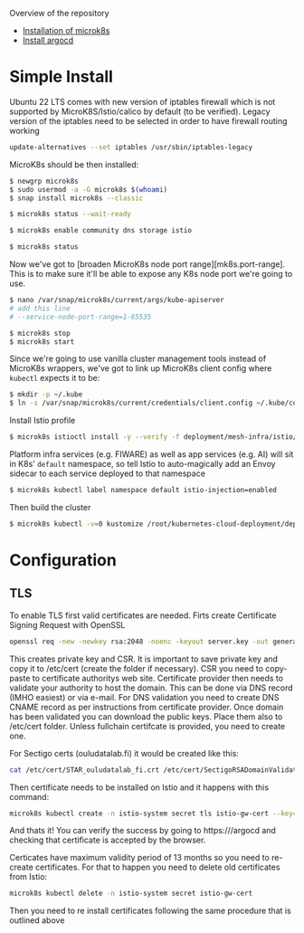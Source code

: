 Overview of the repository

* [Installation of microk8s](./microk8s/microk8s-install.md)
* [Install argocd](./argocd/argocd-install.md)

# Simple Install
Ubuntu 22 LTS comes with new version of iptables firewall which is not supported by MicroK8S/Istio/calico by default (to be verified).
Legacy version of the iptables need to be selected in order to have firewall routing working
```bash
update-alternatives --set iptables /usr/sbin/iptables-legacy
``` 
MicroK8s should be then installed:
```bash
$ newgrp microk8s
$ sudo usermod -a -G microk8s $(whoami)
$ snap install microk8s --classic

$ microk8s status --wait-ready

$ microk8s enable community dns storage istio

$ microk8s status
```
Now we've got to [broaden MicroK8s node port range][mk8s.port-range].
This is to make sure it'll be able to expose any K8s node port we're
going to use.

```bash
$ nano /var/snap/microk8s/current/args/kube-apiserver
# add this line
# --service-node-port-range=1-65535

$ microk8s stop
$ microk8s start
```

Since we're going to use vanilla cluster management tools instead of
MicroK8s wrappers, we've got to link up MicroK8s client config where
`kubectl` expects it to be:

```bash
$ mkdir -p ~/.kube
$ ln -s /var/snap/microk8s/current/credentials/client.config ~/.kube/config
```
Install Istio profile

```bash
$ microk8s istioctl install -y --verify -f deployment/mesh-infra/istio/profile.yaml 
```

Platform infra services (e.g. FIWARE) as well as app services (e.g.
AI) will sit in K8s' `default` namespace, so tell Istio to auto-magically
add an Envoy sidecar to each service deployed to that namespace

```bash
$ microk8s kubectl label namespace default istio-injection=enabled
```
Then build the cluster

```bash
$ microk8s kubectl -v=0 kustomize /root/kubernetes-cloud-deployment/deployment/mesh-infra/ | microk8s kubectl -v=0 apply -f -
```
# Configuration
## TLS
To enable TLS first valid certificates are needed. Firts create Certificate Signing Request with OpenSSL
```bash
openssl req -new -newkey rsa:2048 -noenc -keyout server.key -out generated.csr
```
This creates private key and CSR. It is important to save private key and copy it to /etc/cert (create the folder if necessary). 
CSR you need to copy-paste to certificate authoritys web site. Certificate provider then needs to validate your authority to host the domain. This can be done via DNS record (IMHO easiest) or via e-mail. For DNS validation you need to create DNS CNAME record as per instructions from certificate provider. 
Once domain has been validated you can download the public keys. Place them also to /etc/cert folder. Unless fullchain certifcate is provided, you need to create one.

For Sectigo certs (ouludatalab.fi) it would be created like this:
```bash
cat /etc/cert/STAR_ouludatalab_fi.crt /etc/cert/SectigoRSADomainValidationSecureServerCA.crt /etc/cert/USERTrustRSAAAACA.crt > /etc/cert/fullchain.crt
```
Then certificate needs to be installed on Istio and it happens with this command: 
```bash
microk8s kubectl create -n istio-system secret tls istio-gw-cert --key=/etc/cert/server.key --cert=/etc/cert/fullchain.crt
```
And thats it! You can verify the success by going to https://<server>/argocd and checking that certificate is accepted by the browser.

Certicates have maximum validity period of 13 months so you need to re-create certificates. For that to happen you need to delete old certificates from Istio:
```bash
microk8s kubectl delete -n istio-system secret istio-gw-cert
```
Then you need to re install certificates following the same procedure that is outlined above
